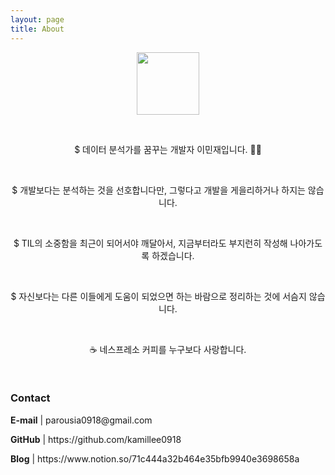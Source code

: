 ```yaml
---
layout: page
title: About
---
```


<p align="center">
  <img src="https://user-images.githubusercontent.com/17983434/116020156-b5241e80-a680-11eb-9cfc-9e086445243b.png" width=100px>
<p><br>

<p align="center">$ 데이터 분석가를 꿈꾸는 개발자 이민재입니다. 🙋‍♂️</p><br>

<p align="center">$ 개발보다는 분석하는 것을 선호합니다만, 그렇다고 개발을 게을리하거나 하지는 않습니다.</p><br>

<p align="center">$ TIL의 소중함을 최근이 되어서야 깨달아서, 지금부터라도 부지런히 작성해 나아가도록 하겠습니다.</p><br>

<p align="center">$ 자신보다는 다른 이들에게 도움이 되었으면 하는 바람으로 정리하는 것에 서슴지 않습니다.</p><br>

<p align="center">☕ 네스프레소 커피를 누구보다 사랑합니다.</p><br>

<p align="center"><h3>Contact</h3><p>

<p><b>E-mail</b> | parousia0918@gmail.com</p>
<p><b>GitHub</b> | https://github.com/kamillee0918</p>
<p><b>Blog</b> | https://www.notion.so/71c444a32b464e35bfb9940e3698658a</p>
